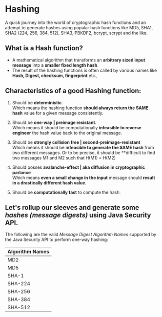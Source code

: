 # Hashing
A quick journey into the world of cryptographic hash functions and an attempt to generate hashes using popular hash functions like MD5, SHA1, SHA2 (224, 256, 384, 512), SHA3, PBKDF2, bcrypt, scrypt and the like.

## What is a Hash function?

  - A mathematical algorithm that transforms an **arbitrary sized input message** into a **smaller fixed length hash**.
  - The result of the hashing functions is often called by various names like **Hash, Digest, checksum, fingerprint** etc.,

## Characteristics of a good Hashing function:

  1. Should be **deterministic**.   
     Which means the hashing function **should always return the SAME hash** value for a given message consistently.
     
  2. Should be **one-way | preimage resistant**.  
     Which means it should be computationally **infeasible to reverse engineer** the hash value back to the original message.
     
  3. Should be **strongly collision free | second-preimage-resistant**  
     Which means it should be **infeasible to generate the SAME hash** from two different messages.
     Or to be precise, it should be **difficult to find two messages M1 and M2 such that H(M1) = H(M2)
     
  4. Should posses **avalanche-effect | aka diffusion in cryptographic parlance**  
     Which means **even a small change in the input** message should **result in a drastically different hash value**.
  
  5. Should be **computationally fast** to compute the hash.
  
 ## Let's rollup our sleeves and generate some *hashes (message digests)* using Java Security API.
 
 The following are the valid *Message Digest Algorithm Names* supported by the Java Security API to perform one-way hashing:
 
  | Algorithm Names |
  |---|
  | MD2 |
  | MD5 |  
  | SHA-1 |
  | SHA-224 |
  | SHA-256 |
  | SHA-384 |
  | SHA-512 |

